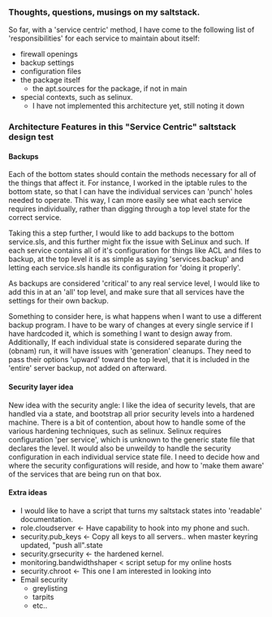 ### Thoughts, questions, musings on my saltstack.

So far, with a 'service centric' method, I have come to the following
list of 'responsibilities' for each service to maintain about itself:
- firewall openings
- backup settings
- configuration files
- the package itself
  - the apt.sources for the package, if not in main
- special contexts, such as selinux.
  - I have not implemented this architecture yet, still noting it down


### Architecture Features in this "Service Centric" saltstack design test


#### Backups
  Each of the bottom states should contain the methods necessary for all of
  the things that affect it. For instance, I worked in the iptable rules to
  the bottom state, so that I can have the individual services can 'punch'
  holes needed to operate. This way, I can more easily see what each service
  requires individually, rather than digging through a top level state for
  the correct service.

  Taking this a step further, I would like to add backups to the bottom
  service.sls, and this further might fix the issue with SeLinux and
  such. If each service contains all of it's configuration for things
  like ACL and files to backup, at the top level it is as simple as
  saying 'services.backup' and letting each service.sls handle its
  configuration for 'doing it properly'.

  As backups are considered 'critical' to any real service level,
  I would like to add this in at an 'all' top level, and make sure
  that all services have the settings for their own backup.

  Something to consider here, is what happens when I want to use a
  different backup program. I have to be wary of changes at every
  single service if I have hardcoded it, which is something I want
  to design away from. Additionally, If each individual state
  is considered separate during the (obnam) run, it will have
  issues with 'generation' cleanups. They need to pass their
  options 'upward' toward the top level, that it is included in
  the 'entire' server backup, not added on afterward.


#### Security layer idea
  New idea with the security angle: I like the idea of security levels,
  that are handled via a state, and bootstrap all prior security levels
  into a hardened machine. There is a bit of contention, about how to handle
  some of the various hardening techniques, such as selinux. Selinux
  requires configuration 'per service', which is unknown to the generic
  state file that declares the level. It would also be unweildy to handle
  the security configuration in each individual service state file. I need
  to decide how and where the security configurations will reside, and how
  to 'make them aware' of the services that are being run on that box.


#### Extra ideas
- I would like to have a script that turns my saltstack states into 'readable' documentation.
- role.cloudserver <- Have capability to hook into my phone and such.
- security.pub_keys <- Copy all keys to all servers.. when master keyring updated, "push all".state
- security.grsecurity <- the hardened kernel.
- monitoring.bandwidthshaper < script setup for my online hosts
- security.chroot <- This one I am interested in looking into
- Email security
  - greylisting
  - tarpits
  - etc..
